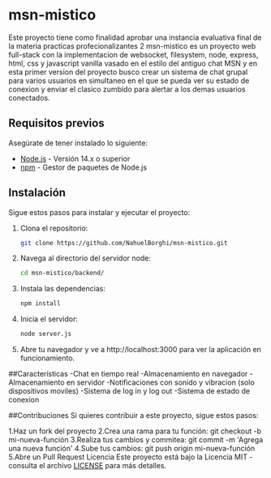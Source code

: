 # msn-mistico

Este proyecto tiene como finalidad aprobar una instancia evaluativa final de la materia practicas profecionalizantes 2
msn-mistico es un proyecto web full-stack con la implementacion de websocket, filesystem, node, express, html, css y 
javascript vanilla vasado en el estilo del antiguo chat MSN y en esta primer version del proyecto busco crear un sistema
de chat grupal para varios usuarios en simultaneo en el que se pueda ver su estado de conexion y enviar el clasico 
zumbido para alertar a los demas usuarios conectados.

## Requisitos previos

Asegúrate de tener instalado lo siguiente:

- [Node.js](https://nodejs.org/) - Versión 14.x o superior
- [npm](https://www.npmjs.com/) - Gestor de paquetes de Node.js

## Instalación

Sigue estos pasos para instalar y ejecutar el proyecto:

1. Clona el repositorio:

   ```bash
   git clone https://github.com/NahuelBorghi/msn-mistico.git
   ```
2. Navega al directorio del servidor node:
   
   ```bash
   cd msn-mistico/backend/
   ```
3. Instala las dependencias:

   ```bash
   npm install
   ```
4. Inicia el servidor:

   ```bash
   node server.js
   ```
5. Abre tu navegador y ve a http://localhost:3000 para ver la aplicación en funcionamiento.

##Características
   -Chat en tiempo real
   -Almacenamiento en navegador
   -Almacenamiento en servidor
   -Notificaciones con sonido y vibracion (solo dispositivos moviles)
   -Sistema de log in y log out
   -Sistema de estado de conexion
   
##Contribuciones
Si quieres contribuir a este proyecto, sigue estos pasos:

1.Haz un fork del proyecto
2.Crea una rama para tu función: git checkout -b mi-nueva-función
3.Realiza tus cambios y commitea: git commit -m 'Agrega una nueva función'
4.Sube tus cambios: git push origin mi-nueva-función
5.Abre un Pull Request
Licencia
Este proyecto está bajo la Licencia MIT - consulta el archivo [LICENSE](https://github.com/NahuelBorghi/msn-mistico/blob/main/LICENSE) para más detalles.
